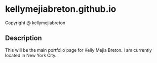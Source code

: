 # kellymejiabreton.github.io
  
 Copyright @ kellymejiabreton
## Description
This will be the main portfolio page for Kelly Mejia Breton. I am
currently located in New York City.
